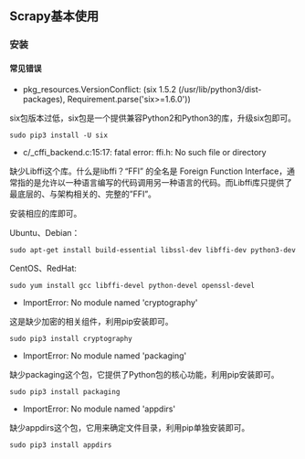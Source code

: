 ## Scrapy基本使用

### 安装

#### 常见错误

* pkg_resources.VersionConflict: (six 1.5.2 (/usr/lib/python3/dist-packages), Requirement.parse('six>=1.6.0'))

six包版本过低，six包是一个提供兼容Python2和Python3的库，升级six包即可。

```
sudo pip3 install -U six
```

* c/_cffi_backend.c:15:17: fatal error: ffi.h: No such file or directory

缺少Libffi这个库。什么是libffi？“FFI” 的全名是 Foreign Function Interface，通常指的是允许以一种语言编写的代码调用另一种语言的代码。而Libffi库只提供了最底层的、与架构相关的、完整的”FFI”。

安装相应的库即可。

Ubuntu、Debian：

```
sudo apt-get install build-essential libssl-dev libffi-dev python3-dev
```

CentOS、RedHat:

```
sudo yum install gcc libffi-devel python-devel openssl-devel
```

* ImportError: No module named 'cryptography'

这是缺少加密的相关组件，利用pip安装即可。

```
sudo pip3 install cryptography
```
* ImportError: No module named 'packaging'

缺少packaging这个包，它提供了Python包的核心功能，利用pip安装即可。

```
sudo pip3 install packaging
```
* ImportError: No module named 'appdirs'

缺少appdirs这个包，它用来确定文件目录，利用pip单独安装即可。

```
sudo pip3 install appdirs
```
